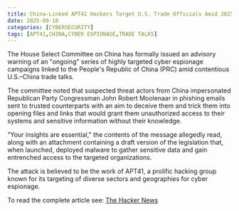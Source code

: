 ```yaml
---
title: China-Linked APT41 Hackers Target U.S. Trade Officials Amid 2025 Negotiations
date: 2025-09-10
categories: [CYBERSECURITY]
tags: [APT41,CHINA,CYBER ESPIONAGE,TRADE TALKS]
---
```


The House Select Committee on China has formally issued an advisory warning of an "ongoing" series of highly targeted cyber espionage campaigns linked to the People's Republic of China (PRC) amid contentious U.S.–China trade talks.  

The committee noted that suspected threat actors from China impersonated Republican Party Congressman John Robert Moolenaar in phishing emails sent to trusted counterparts with an aim to deceive them and trick them into opening files and links that would grant them unauthorized access to their systems and sensitive information without their knowledge.  

"Your insights are essential," the contents of the message allegedly read, along with an attachment containing a draft version of the legislation that, when launched, deployed malware to gather sensitive data and gain entrenched access to the targeted organizations.  

The attack is believed to be the work of APT41, a prolific hacking group known for its targeting of diverse sectors and geographies for cyber espionage.  

To read the complete article see: [The Hacker News](https://thehackernews.com/2025/09/china-linked-apt41-hackers-target-us.html)